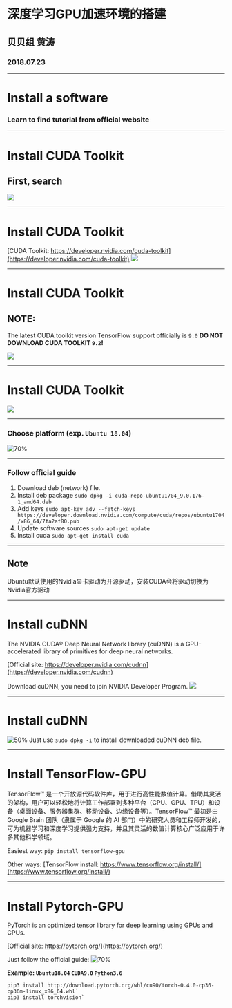 # 深度学习GPU加速环境的搭建
## 贝贝组 黄涛
### 2018.07.23

---

# Install a software
### Learn to find tutorial from official website

---

# Install CUDA Toolkit
## First, search
![](/Users/hunto/Downloads/WX20180723-140740.png)

---

# Install CUDA Toolkit
[CUDA Toolkit: https://developer.nvidia.com/cuda-toolkit](https://developer.nvidia.com/cuda-toolkit)
![](/Users/hunto/Downloads/WX20180723-141018.png)

---

# Install CUDA Toolkit
## NOTE: 
The latest CUDA toolkit version TensorFlow support officially is `9.0`
**DO NOT DOWNLOAD CUDA TOOLKIT `9.2`!**


![](/Users/hunto/Downloads/WX20180723-141139.png)

---

# Install CUDA Toolkit

![](/Users/hunto/Downloads/WX20180723-141506.png)

---


### Choose platform (exp. `Ubuntu 18.04`)
![70%](/Users/hunto/Downloads/WX20180723-141709.png)

---

### Follow official guide
1. Download deb (network) file.
2. Install deb package
  `sudo dpkg -i cuda-repo-ubuntu1704_9.0.176-1_amd64.deb`
3. Add keys
  `sudo apt-key adv --fetch-keys https://developer.download.nvidia.com/compute/cuda/repos/ubuntu1704/x86_64/7fa2af80.pub`
4. Update software sources
  `sudo apt-get update`
6. Install cuda
  `sudo apt-get install cuda`

---

## Note
Ubuntu默认使用的Nvidia显卡驱动为开源驱动，安装CUDA会将驱动切换为Nvidia官方驱动

---
# Install cuDNN
The NVIDIA CUDA® Deep Neural Network library (cuDNN) is a GPU-accelerated library of primitives for deep neural networks. 

[Official site: https://developer.nvidia.com/cudnn](https://developer.nvidia.com/cudnn)

Download cuDNN, you need to join NVIDIA Developer Program.
![](/Users/hunto/Downloads/WX20180723-142538.png)

---

# Install cuDNN

![50%](/Users/hunto/Downloads/WX20180723-145811.png)
Just use `sudo dpkg -i` to install downloaded cuDNN deb file.

---

# Install TensorFlow-GPU

TensorFlow™ 是一个开放源代码软件库，用于进行高性能数值计算。借助其灵活的架构，用户可以轻松地将计算工作部署到多种平台（CPU、GPU、TPU）和设备（桌面设备、服务器集群、移动设备、边缘设备等）。TensorFlow™ 最初是由 Google Brain 团队（隶属于 Google 的 AI 部门）中的研究人员和工程师开发的，可为机器学习和深度学习提供强力支持，并且其灵活的数值计算核心广泛应用于许多其他科学领域。

Easiest way:
`pip install tensorflow-gpu`

Other ways:
[TensorFlow install: https://www.tensorflow.org/install/](https://www.tensorflow.org/install/)

---

# Install Pytorch-GPU
PyTorch is an optimized tensor library for deep learning using GPUs and CPUs.


[Official site: https://pytorch.org/](https://pytorch.org/)

Just follow the official guide:
![70%](/Users/hunto/Downloads/WX20180723-143328.png)

**Example: `Ubuntu18.04` `CUDA9.0` `Python3.6`**
```Shell
pip3 install http://download.pytorch.org/whl/cu90/torch-0.4.0-cp36-cp36m-linux_x86_64.whl`
pip3 install torchvision`
```


